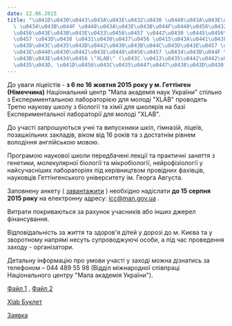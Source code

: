 ```yaml
---
date: 12.06.2015
title: "\u041D\u0430\u0443\u043A\u043E\u0432\u0430 \u0448\u043A\u043E\u043B\u0430\
  \ \u0434\u043B\u044F \u0448\u043A\u043E\u043B\u044F\u0440\u0456\u0432 \u0437 \u0431\
  \u0456\u043E\u043B\u043E\u0433\u0456\u0457 \u0442\u0430 \u0445\u0456\u043C\u0456\
  \u0457 \u043D\u0430 \u0431\u0430\u0437\u0456 \u0415\u043A\u0441\u043F\u0435\u0440\
  \u0438\u043C\u0435\u043D\u0442\u0430\u043B\u044C\u043D\u043E\u0457 \u043B\u0430\u0431\
  \u043E\u0440\u0430\u0442\u043E\u0440\u0456\u0457 \u0434\u043B\u044F \u043C\u043E\
  \u043B\u043E\u0434\u0456 \"XLAB\" (\u043C.\u0413\u0435\u0442\u0442\u0456\u043D\u0433\
  \u0435\u043D, \u041D\u0456\u043C\u0435\u0447\u0447\u0438\u043D\u0430)"
---
```

До уваги ліцеїстів -
**з 6 по 16 жовтня 2015 року у м. Геттінген (Німеччина)**
Національний центр "Мала академія наук України" спільно з Експериментальною лабораторією для молоді "XLAB" проводять Третю наукову школу з біології та хімії для школярів на базі Експериментальної лабораторії для молоді "XLAB".

До участі запрошуються учні та випускники шкіл, гімназій, ліцеїв, позашкільних закладів, віком від 16 років та з достатнім рівнем володіння англійською мовою.

Програмою наукової школи передбачені лекції та практичні заняття з генетики, молекулярної біології та мікробіології, нейрофізіології у найсучасніших лабораторіях під керівництвом провідних фахівців, науковців Геттінгенського університету ім. Георга Августа.

Заповнену анкету (
[завантажити](/files/наукова-школа-для-шк-zajavka-2015-x-lab.docx)
) необхідно надіслати
**до 15 серпня 2015 року**
на електронну адресу:
[icc@man.gov.ua](mailto:icc@man.gov.ua)
.

Витрати покриваються за рахунок учасників або інших джерел фінансування.

Відповідальність за життя та здоров'я дітей у дорозі до м. Києва та у зворотному напрямі несуть супроводжуючі особи, а під час проведення заходу - організатори.

Детальну інформацію про умови участі у заході можна дізнатись за телефоном – 044 489 55 98 (Відділ міжнародної співпраці Національного центру "Мала академія України").

[Файл 1](/files/наукова-школа-для-шк-185757.jpg)
,
[Файл 2](/files/наукова-школа-для-шк-185822.jpg)

[Xlab Буклет](/files/наукова-школа-для-шк-xlab-буклет.pdf)

[Заявка](/files/наукова-школа-для-шк-zajavka-2015-x-lab.docx)